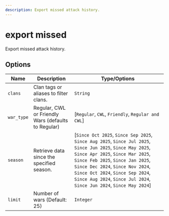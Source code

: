 ```yaml
---
description: Export missed attack history.
---
```


# export missed

Export missed attack history.

## Options

| Name | Description | Type/Options |
|------|-------------|--------------|
| `clans` | Clan tags or aliases to filter clans. | `String` |
| `war_type` | Regular, CWL or Friendly Wars (defaults to Regular) | [`Regular`, `CWL`, `Friendly`, `Regular and CWL`] |
| `season` | Retrieve data since the specified season. | [`Since Oct 2025`, `Since Sep 2025`, `Since Aug 2025`, `Since Jul 2025`, `Since Jun 2025`, `Since May 2025`, `Since Apr 2025`, `Since Mar 2025`, `Since Feb 2025`, `Since Jan 2025`, `Since Dec 2024`, `Since Nov 2024`, `Since Oct 2024`, `Since Sep 2024`, `Since Aug 2024`, `Since Jul 2024`, `Since Jun 2024`, `Since May 2024`] |
| `limit` | Number of wars (Default: 25) | `Integer` |

